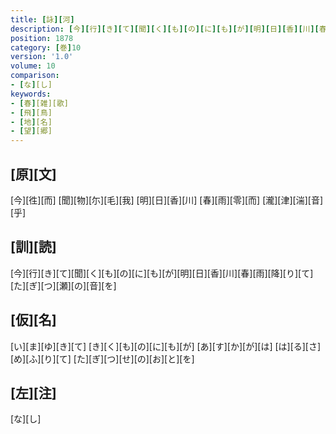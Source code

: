 ```yaml
---
title: [詠][河]
description: [今][行][き][て][聞][く][も][の][に][も][が][明][日][香][川][春][雨][降][り][て][た][ぎ][つ][瀬][の][音][を]
position: 1878
category: [巻]10
version: '1.0'
volume: 10
comparison:
- [な][し]
keywords:
- [春][雑][歌]
- [飛][鳥]
- [地][名]
- [望][郷]
---
```


## [原][文]

[今][徃][而] [聞][物][尓][毛][我] [明][日][香][川] [春][雨][零][而] [瀧][津][湍][音][乎]

## [訓][読]

[今][行][き][て][聞][く][も][の][に][も][が][明][日][香][川][春][雨][降][り][て][た][ぎ][つ][瀬][の][音][を]

## [仮][名]

[い][ま][ゆ][き][て] [き][く][も][の][に][も][が] [あ][す][か][が][は] [は][る][さ][め][ふ][り][て] [た][ぎ][つ][せ][の][お][と][を]

## [左][注]

[な][し]
